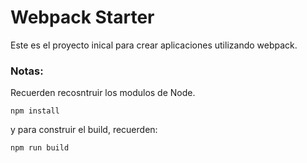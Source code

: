 # Webpack Starter

Este es el proyecto inical para crear aplicaciones utilizando webpack.

### Notas:
Recuerden recosntruir los modulos de Node.
```
npm install
```

y para construir el build, recuerden:
```
npm run build 
```

